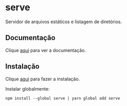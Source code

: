 # serve

Servidor de arquivos estáticos e listagem de diretórios.

## Documentação

Clique [aqui](https://github.com/zeit/serve) para ver a documentação.

## Instalação

Clique [aqui](https://www.npmjs.com/package/serve) para fazer a instalação.

Instalar globalmente:

```
npm install --global serve | yarn global add serve
```